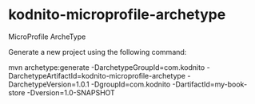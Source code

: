 # kodnito-microprofile-archetype
MicroProfile ArcheType

Generate a new project using the following command:

mvn archetype:generate -DarchetypeGroupId=com.kodnito -DarchetypeArtifactId=kodnito-microprofile-archetype -DarchetypeVersion=1.0.1 -DgroupId=com.kodnito -DartifactId=my-book-store -Dversion=1.0-SNAPSHOT
